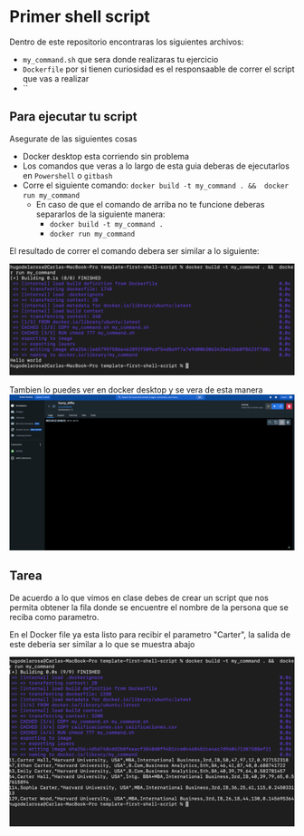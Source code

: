 # Primer shell script

Dentro de este repositorio encontraras los siguientes archivos:

- `my_command.sh` que sera donde realizaras tu ejercicio 
- `Dockerfile` por si tienen curiosidad es el responsaable de correr el script que vas a realizar
- ``

## Para ejecutar tu script
Asegurate de las siguientes cosas 

- Docker desktop esta corriendo sin problema 
- Los comandos que veras a lo largo de esta guia deberas de ejecutarlos en `Powershell` o `gitbash`
- Corre el siguiente comando: `docker build -t my_command . &&  docker run my_command`
  - En caso de que el comando de arriba no te funcione deberas separarlos de la siguiente manera:
    - `docker build -t my_command .`
    - `docker run my_command`

El resultado de correr el comando debera ser similar a lo siguiente:

![img.png](imgs/img.png)

Tambien lo puedes ver en docker desktop y se vera de esta manera
![img_1.png](imgs/img_1.png)


## Tarea
De acuerdo a lo que vimos en clase debes de crear un script que nos permita obtener la fila donde
se encuentre el nombre de la persona que se reciba como parametro.

En el Docker file ya esta listo para recibir el parametro "Carter", la salida de este deberia ser 
similar a lo que se muestra abajo

![img.png](imgs/img2.png)